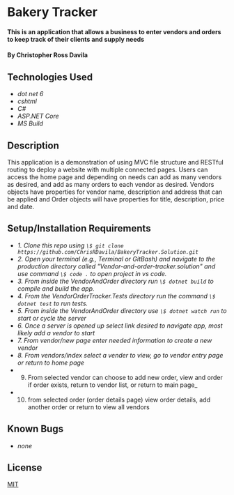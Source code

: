 # Bakery Tracker

#### This is an application that allows a business to enter vendors and orders to keep track of their clients and supply needs

#### By Christopher Ross Davila

## Technologies Used

* _dot net 6_
* _cshtml_
* _C#_
* _ASP.NET Core_
* _MS Build_


## Description

This application is a demonstration of using MVC file structure and RESTful routing to deploy a website with multiple connected pages. Users can access the home page and depending on needs can add as many vendors as desired, and add as many orders to each vendor as desired.  Vendors objects have properties for vendor name, description and address that can be applied and Order objects will have properties for title, description, price and date.

## Setup/Installation Requirements

* _1. Clone this repo using `\$ git clone https://github.com/ChrisRDavila/BakeryTracker.Solution.git`_
* _2. Open your terminal (e.g., Terminal or GitBash) and navigate to the production directory called "Vendor-and-order-tracker.solution" and use command `\$ code .` to open project in vs code._
* _3. From inside the VendorAndOrder directory run `\$ dotnet build` to compile and build the app._
* _4. From the VendorOrderTracker.Tests directory run the command `\$ dotnet test` to run tests._
* _5. From inside the VendorAndOrder directory use `\$ dotnet watch run` to start or cycle the server_
* _6. Once a server is opened up select link desired to navigate app, most likely add a vendor to start_
* _7. From vendor/new page enter needed information to create a new vendor_
* _8. From vendors/index select a vender to view, go to vendor entry page or return to home page_
* 9. From selected vendor can choose to add new order, view and order if order exists, return to vendor list, or return to main page_
* 10. from selected order (order details page) view order details, add another order  or return to view all vendors

## Known Bugs

* _none_


## License
[MIT](https://github.com/ChrisRDavila/BakeryTracker.Solution/blob/main/License.txt)
